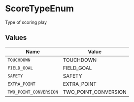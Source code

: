 # ScoreTypeEnum

Type of scoring play


## Values

| Name                   | Value                  |
| ---------------------- | ---------------------- |
| `TOUCHDOWN`            | TOUCHDOWN              |
| `FIELD_GOAL`           | FIELD_GOAL             |
| `SAFETY`               | SAFETY                 |
| `EXTRA_POINT`          | EXTRA_POINT            |
| `TWO_POINT_CONVERSION` | TWO_POINT_CONVERSION   |
